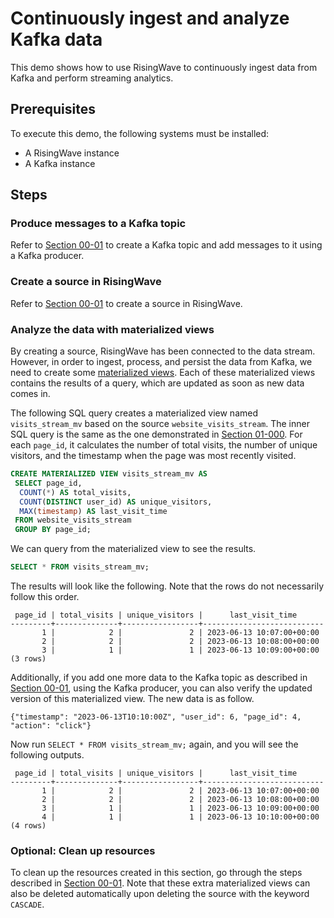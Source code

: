 # Continuously ingest and analyze Kafka data

This demo shows how to use RisingWave to continuously ingest data from Kafka and perform streaming analytics.

## Prerequisites

To execute this demo, the following systems must be installed:

* A RisingWave instance
* A Kafka instance

## Steps

### Produce messages to a Kafka topic

Refer to [Section 00-01](../00-get-started/01-ingest-kafka-data.md#use-kafka-to-produce-messages) to create a Kafka topic and add messages to it using a Kafka producer.

### Create a source in RisingWave

Refer to [Section 00-01](../00-get-started/01-ingest-kafka-data.md#create-a-source) to create a source in RisingWave.

### Analyze the data with materialized views

By creating a source, RisingWave has been connected to the data stream. However, in order to ingest, process, and persist the data from Kafka, we need to create some [materialized views](https://docs.risingwave.com/docs/dev/key-concepts/#materialized-views). Each of these materialized views contains the results of a query, which are updated as soon as new data comes in.

The following SQL query creates a materialized view named `visits_stream_mv` based on the source `website_visits_stream`. The inner SQL query is the same as the one demonstrated in [Section 01-000](000-query-kafka.md#analyze-the-data). For each `page_id`, it calculates the number of total visits, the number of unique visitors, and the timestamp when the page was most recently visited. 

```sql
CREATE MATERIALIZED VIEW visits_stream_mv AS
 SELECT page_id,
  COUNT(*) AS total_visits,
  COUNT(DISTINCT user_id) AS unique_visitors,
  MAX(timestamp) AS last_visit_time
 FROM website_visits_stream
 GROUP BY page_id;
```

We can query from the materialized view to see the results.

```sql
SELECT * FROM visits_stream_mv;
```

The results will look like the following. Note that the rows do not necessarily follow this order.

```terminal
 page_id | total_visits | unique_visitors |      last_visit_time
---------+--------------+-----------------+---------------------------
       1 |            2 |               2 | 2023-06-13 10:07:00+00:00
       2 |            2 |               2 | 2023-06-13 10:08:00+00:00
       3 |            1 |               1 | 2023-06-13 10:09:00+00:00
(3 rows)
```

Additionally, if you add one more data to the Kafka topic as described in [Section 00-01](../00-get-started/01-ingest-kafka-data.md#create-a-source), using the Kafka producer, you can also verify the updated version of this materialized view. The new data is as follow.
```terminal
{"timestamp": "2023-06-13T10:10:00Z", "user_id": 6, "page_id": 4, "action": "click"}
```

Now run `SELECT * FROM visits_stream_mv;` again, and you will see the following outputs.
```terminal
 page_id | total_visits | unique_visitors |      last_visit_time
---------+--------------+-----------------+---------------------------
       1 |            2 |               2 | 2023-06-13 10:07:00+00:00
       2 |            2 |               2 | 2023-06-13 10:08:00+00:00
       3 |            1 |               1 | 2023-06-13 10:09:00+00:00
       4 |            1 |               1 | 2023-06-13 10:10:00+00:00
(4 rows)
```

### Optional: Clean up resources
To clean up the resources created in this section, go through the steps described in [Section 00-01](../00-get-started/01-ingest-kafka-data.md#optional-clean-up-resources). Note that these extra materialized views can also be deleted automatically upon deleting the source with the keyword `CASCADE`.
